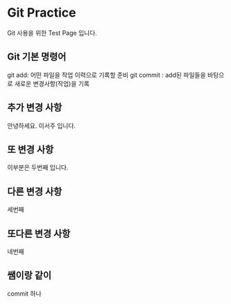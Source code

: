 # Git Practice

Git 사용을 위한 Test Page 입니다.

## Git 기본 명령어

git add: 어떤 파일을 작업 이력으로 기록할 준비
git commit : add된 파일들을 바탕으로 새로운 변경사항(작업)을 기록

## 추가 변경 사항

안녕하세요. 이서주 입니다.

## 또 변경 사항

이부분은 두번째 입니다.

## 다른 변경 사항

세번째

## 또다른 변경 사항

네번째

## 쌤이랑 같이

commit 하나

